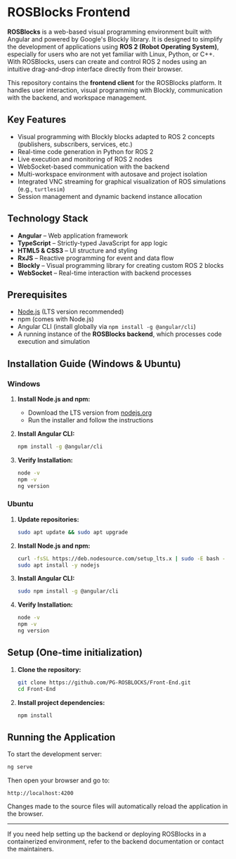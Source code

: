 # ROSBlocks Frontend

**ROSBlocks** is a web-based visual programming environment built with Angular and powered by Google's Blockly library. It is designed to simplify the development of applications using **ROS 2 (Robot Operating System)**, especially for users who are not yet familiar with Linux, Python, or C++. With ROSBlocks, users can create and control ROS 2 nodes using an intuitive drag-and-drop interface directly from their browser.

This repository contains the **frontend client** for the ROSBlocks platform. It handles user interaction, visual programming with Blockly, communication with the backend, and workspace management.

## Key Features

- Visual programming with Blockly blocks adapted to ROS 2 concepts (publishers, subscribers, services, etc.)
- Real-time code generation in Python for ROS 2
- Live execution and monitoring of ROS 2 nodes
- WebSocket-based communication with the backend
- Multi-workspace environment with autosave and project isolation
- Integrated VNC streaming for graphical visualization of ROS simulations (e.g., `turtlesim`)
- Session management and dynamic backend instance allocation

## Technology Stack

- **Angular** – Web application framework
- **TypeScript** – Strictly-typed JavaScript for app logic
- **HTML5 & CSS3** – UI structure and styling
- **RxJS** – Reactive programming for event and data flow
- **Blockly** – Visual programming library for creating custom ROS 2 blocks
- **WebSocket** – Real-time interaction with backend processes

## Prerequisites

- [Node.js](https://nodejs.org/) (LTS version recommended)
- npm (comes with Node.js)
- Angular CLI (install globally via `npm install -g @angular/cli`)
- A running instance of the **ROSBlocks backend**, which processes code execution and simulation

## Installation Guide (Windows & Ubuntu)

### Windows

1. **Install Node.js and npm:**
   - Download the LTS version from [nodejs.org](https://nodejs.org/en/download/)
   - Run the installer and follow the instructions

2. **Install Angular CLI:**
   ```bash
   npm install -g @angular/cli
   ```

3. **Verify Installation:**
   ```bash
   node -v
   npm -v
   ng version
   ```

### Ubuntu

1. **Update repositories:**
   ```bash
   sudo apt update && sudo apt upgrade
   ```

2. **Install Node.js and npm:**
   ```bash
   curl -fsSL https://deb.nodesource.com/setup_lts.x | sudo -E bash -
   sudo apt install -y nodejs
   ```

3. **Install Angular CLI:**
   ```bash
   sudo npm install -g @angular/cli
   ```

4. **Verify Installation:**
   ```bash
   node -v
   npm -v
   ng version
   ```

## Setup (One-time initialization)

1. **Clone the repository:**
   ```bash
   git clone https://github.com/PG-ROSBLOCKS/Front-End.git
   cd Front-End
   ```

2. **Install project dependencies:**
   ```bash
   npm install
   ```

## Running the Application

To start the development server:

```bash
ng serve
```

Then open your browser and go to:

```
http://localhost:4200
```

Changes made to the source files will automatically reload the application in the browser.

---

If you need help setting up the backend or deploying ROSBlocks in a containerized environment, refer to the backend documentation or contact the maintainers.

